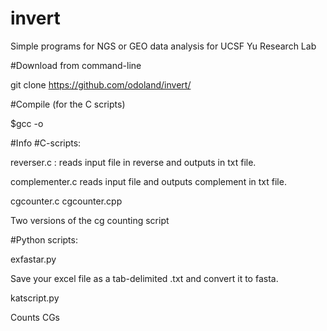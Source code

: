 # invert

Simple programs for NGS or GEO data analysis for UCSF Yu Research Lab

#Download from command-line

git clone https://github.com/odoland/invert/

#Compile (for the C scripts)

$gcc -o

#Info
#C-scripts:

reverser.c :
  reads input file in reverse and outputs in txt file. 

complementer.c
  reads input file and outputs complement in txt file.

cgcounter.c
cgcounter.cpp

Two versions of the cg counting script

#Python scripts:

exfastar.py

Save your excel file as a tab-delimited .txt and convert it to fasta.

katscript.py

Counts CGs



